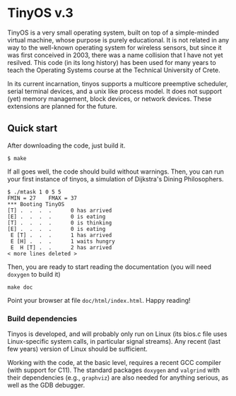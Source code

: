 
# TinyOS v.3

TinyOS is a very small operating system, built on top of a simple-minded virtual machine, whose purpose is
purely educational. It is not related in any way to the well-known operating system for wireless sensors,
but since it was first conceived in 2003, there was a name collision that I have not yet resilved.
This code (in its long history) has been used for many years to teach the Operating Systems course
at the Technical University of Crete.

In its current incarnation, tinyos supports a multicore preemptive scheduler, serial terminal devices, and a
unix like process model. It does not support (yet) memory management, block devices, or network devices. These
extensions are planned for the future.

## Quick start

After downloading the code, just build it.
```
$ make
```
If all goes well, the code should build without warnings. Then, you can run your first instance of tinyos,
a simulation of Dijkstra's Dining Philosophers.
```
$ ./mtask 1 0 5 5
FMIN = 27    FMAX = 37
*** Booting TinyOS
[T] .  .  .  .      0 has arrived
[E] .  .  .  .      0 is eating
[T] .  .  .  .      0 is thinking
[E] .  .  .  .      0 is eating
 E [T] .  .  .      1 has arrived
 E [H] .  .  .      1 waits hungry
 E  H [T] .  .      2 has arrived
< more lines deleted >
```

Then, you are ready to start reading the documentation (you will need `doxygen` to build it)
```
make doc
```
Point your browser at file  `doc/html/index.html`.  Happy reading!


### Build dependencies

Tinyos is developed, and will probably only run on Linux (its bios.c file uses Linux-specific system 
calls, in particular signal streams). Any recent (last few years) version of Linux should be sufficient.

Working with the code, at the basic level, requires a recent GCC compiler (with support for C11). The
standard packages `doxygen` and `valgrind` with their dependencies (e.g., `graphviz`) are also needed 
for anything serious, as well as the GDB debugger.